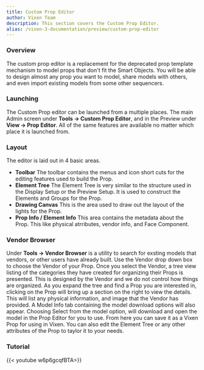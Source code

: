 ```yaml
---
title: Custom Prop Editor
author: Vixen Team
description: This section covers the Custom Prop Editor. 
alias: /vixen-3-documentation/preview/custom-prop-editor
---
```

### Overview

The custom prop editor is a replacement for the deprecated prop template mechanism to model props that don't fit the Smart Objects. You will be able to design almost any prop you want to model, share models with others, and even import existing models from some other sequencers.

### Launching

The Custom Prop editor can be launched from a multiple places. The main Admin screen under **Tools -> Custom Prop Editor**, and in the Preview under **View -> Prop Editor**. All of the same features are available no matter which place it is launched from.

### Layout

The editor is laid out in 4 basic areas.

* **Toolbar**  The toolbar contains the menus and icon short cuts for the editing features used to build the Prop.
* **Element Tree**  The Element Tree is very similar to the structure used in the Display Setup or the Preview Setup. It is used to construct the Elements and Groups for the Prop.
* **Drawing Canvas**  This is the area used to draw out the layout of the lights for the Prop. 
* **Prop Info / Element Info**  This area contains the metadata about the Prop. This like physical atrributes, vendor info, and Face Component.

### Vendor Browser

Under **Tools -> Vendor Browser** is a utility to search for exsting models that vendors, or other users have already built. Use the Vendor drop down box to choose the Vendor of your Prop. Once you select the Vendor, a tree view listing of the categories they have created for organizing their Props is presented. This is designed by the Vendor and we do not control how things are organized. As you expand the tree and find a Prop you are interested in, clicking on the Prop will bring up a section on the right to view the details. This will list any physical information, and image that the Vendor has provided. A Model Info tab containing the model download options will also appear. Choosing Select from the model option, will download and open the model in the Prop Editor for you to use. From here you can save it as a Vixen Prop for using in Vixen. You can also edit the Element Tree or any other attributes of the Prop to taylor it to your needs. 

### Tutorial

{{< youtube w6p6gcqfBTA>}}
